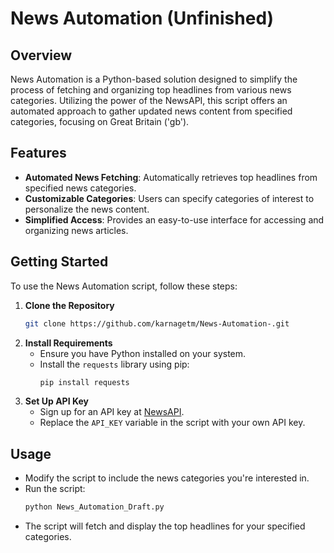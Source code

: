 # News Automation (Unfinished)

## Overview
News Automation is a Python-based solution designed to simplify the process of fetching and organizing top headlines from various news categories. Utilizing the power of the NewsAPI, this script offers an automated approach to gather updated news content from specified categories, focusing on Great Britain ('gb'). 

## Features

- **Automated News Fetching**: Automatically retrieves top headlines from specified news categories.
- **Customizable Categories**: Users can specify categories of interest to personalize the news content.
- **Simplified Access**: Provides an easy-to-use interface for accessing and organizing news articles.

## Getting Started

To use the News Automation script, follow these steps:

1. **Clone the Repository**
   ```bash
   git clone https://github.com/karnagetm/News-Automation-.git
   ```
2. **Install Requirements**
   - Ensure you have Python installed on your system.
   - Install the `requests` library using pip:
     ```bash
     pip install requests
     ```
3. **Set Up API Key**
   - Sign up for an API key at [NewsAPI](https://newsapi.org/).
   - Replace the `API_KEY` variable in the script with your own API key.

## Usage

- Modify the script to include the news categories you're interested in.
- Run the script:
  ```bash
  python News_Automation_Draft.py
  ```
- The script will fetch and display the top headlines for your specified categories.

